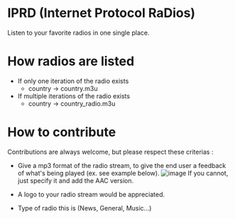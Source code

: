 # IPRD (Internet Protocol RaDios)
Listen to your favorite radios in one single place.

# How radios are listed

- If only one iteration of the radio exists
  - country -> country.m3u
- If multiple iterations of the radio exists
  - country -> country_radio.m3u

# How to contribute

Contributions are always welcome, but please respect these criterias :

- Give a mp3 format of the radio stream, to give the end user a feedback of what's being played (ex. see example below).
![image](https://user-images.githubusercontent.com/30985701/146650981-726dafb8-6938-46ef-af9e-407616cade7c.png)
If you cannot, just specify it and add the AAC version.

- A logo to your radio stream would be appreciated.
- Type of radio this is (News, General, Music...)
